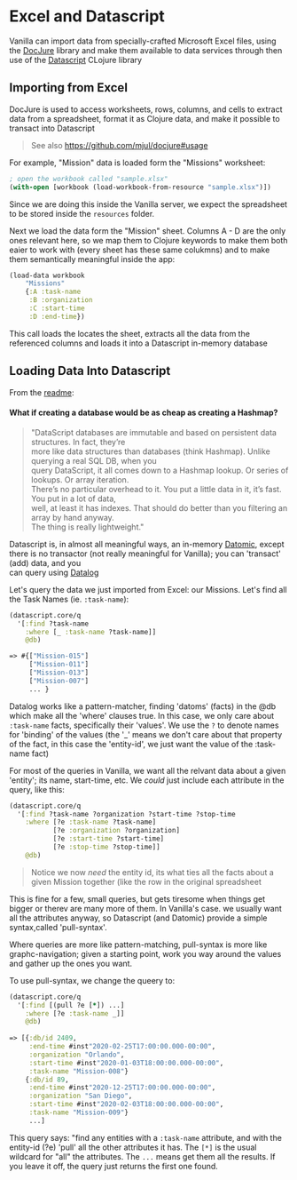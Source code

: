 # Excel and Datascript

Vanilla can import data from specially-crafted Microsoft Excel files, using  
the [DocJure](https://github.com/mjul/docjure) library and make them
available to data services through then use of the [Datascript]() CLojure library


## Importing from Excel

DocJure is used to access worksheets, rows, columns, and cells to extract data from
a spreadsheet, format it as Clojure data, and make it possible to transact into Datascript

> See also https://github.com/mjul/docjure#usage

For example, "Mission" data is loaded form the "Missions" worksheet:

``` clojure
; open the workbook called "sample.xlsx"
(with-open [workbook (load-workbook-from-resource "sample.xlsx")])
```

Since we are doing this inside the Vanilla server, we expect the spreadsheet to be stored inside the
`resources` folder.

Next we load the data form the "Mission" sheet. Columns A - D are the only ones relevant here, so we
map them to Clojure keywords to make them both eaier to work with (every sheet has these same colukmns) and
to make them semantically meaningful inside the app:

``` clojure
(load-data workbook 
    "Missions" 
    {:A :task-name
     :B :organization
     :C :start-time
     :D :end-time})
```

This call loads the locates the sheet, extracts all the data from the referenced columns
and loads it into a Datascript in-memory database

## Loading Data Into Datascript

From the [readme](https://github.com/tonsky/datascript/blob/master/README.md):

#### What if creating a database would be as cheap as creating a Hashmap?

> "DataScript databases are immutable and based on persistent data structures. In fact, they’re  
> more like data structures than databases (think Hashmap). Unlike querying a real SQL DB, when you  
> query DataScript, it all comes down to a Hashmap lookup. Or series of lookups. Or array iteration.  
> There’s no particular overhead to it. You put a little data in it, it’s fast. You put in a lot of data,  
> well, at least it has indexes. That should do better than you filtering an array by hand anyway.  
> The thing is really lightweight."

Datascript is, in almost all meaningful ways, an in-memory [Datomic](https://docs.datomic.com/cloud/index.html), except  
there is no transactor (not really meaningful for Vanilla); you can 'transact' (add) data, and you  
can query using [Datalog](https://docs.datomic.com/on-prem/query.html#queries)

Let's query the data we just imported from Excel: our Missions. Let's find all the Task Names (ie. `:task-name`):

``` clojure
(datascript.core/q 
  '[:find ?task-name
    :where [_ :task-name ?task-name]]
    @db)

=> #{["Mission-015"]
     ["Mission-011"]
     ["Mission-013"]
     ["Mission-007"]
     ... }
```

Datalog works like a pattern-matcher, finding 'datoms' (facts) in the @db which make
all the 'where' clauses true. In this case, we only care about `:task-name` facts, specifically
their 'values'. We use the `?` to denote names for 'binding' of the values (the '_' means
we don't care about that property of the fact, in this case the 'entity-id', we just want the
value of the :task-name fact)

For most of the queries in Vanilla, we want all the relvant data about a given 'entity'; its name, start-time, etc.
We *could* just include each attribute in the query, like this:

``` clojure
(datascript.core/q 
  '[:find ?task-name ?organization ?start-time ?stop-time
    :where [?e :task-name ?task-name]
           [?e :organization ?organization]
           [?e :start-time ?start-time]
           [?e :stop-time ?stop-time]]
    @db)
```
> Notice we now _need_ the entity id, its what ties all the facts about a given Mission together (like the row in the
> original spreadsheet

This is fine for a few, small queries, but gets tiresome when things get bigger or therev are many more of them.
In Vanilla's case. we usually want all the attributes anyway, so Datascript (and Datomic) provide a simple
syntax,called 'pull-syntax'.

Where queries are more like pattern-matching, pull-syntax is more like graphc-navigation; given a starting
point, work you way around the values and gather up the ones you want.

To use pull-syntax, we change the queery to:

``` clojure
(datascript.core/q 
  '[:find [(pull ?e [*]) ...]
    :where [?e :task-name _]]
    @db)
    
=> [{:db/id 2409,
     :end-time #inst"2020-02-25T17:00:00.000-00:00",
     :organization "Orlando",
     :start-time #inst"2020-01-03T18:00:00.000-00:00",
     :task-name "Mission-008"}
    {:db/id 89,
     :end-time #inst"2020-12-25T17:00:00.000-00:00",
     :organization "San Diego",
     :start-time #inst"2020-02-03T18:00:00.000-00:00",
     :task-name "Mission-009"}
     ...]
```
This query says: "find any entities with a `:task-name` attribute, and with the entity-id (?e)
'pull' all the other attributes it has. The `[*]` is the usual wildcard for "all" the attributes.
The `...` means get them all the results. If you leave it off, the query just returns the first
one found.

